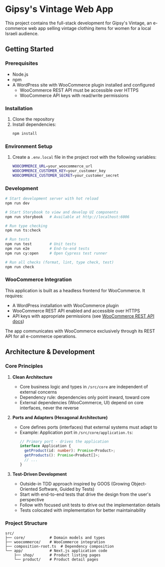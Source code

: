 # Gipsy's Vintage Web App

This project contains the full-stack development for Gipsy's Vintage, an e-commerce web app selling vintage clothing items for women for a local Israeli audience.

## Getting Started

### Prerequisites

- Node.js
- npm
- A WordPress site with WooCommerce plugin installed and configured
  - WooCommerce REST API must be accessible over HTTPS
  - WooCommerce API keys with read/write permissions

### Installation

1. Clone the repository
2. Install dependencies:
   ```bash
   npm install
   ```

### Environment Setup

1. Create a `.env.local` file in the project root with the following variables:
   ```bash
   WOOCOMMERCE_URL=your_woocommerce_url
   WOOCOMMERCE_CUSTOMER_KEY=your_customer_key
   WOOCOMMERCE_CUSTOMER_SECRET=your_customer_secret
   ```

### Development

```bash
# Start development server with hot reload
npm run dev

# Start Storybook to view and develop UI components
npm run storybook   # Available at http://localhost:6006

# Run type checking
npm run ts:check

# Run tests
npm run test        # Unit tests
npm run e2e         # End-to-end tests
npm run cy:open     # Open Cypress test runner

# Run all checks (format, lint, type check, test)
npm run check
```

### WooCommerce Integration

This application is built as a headless frontend for WooCommerce. It requires:

- A WordPress installation with WooCommerce plugin
- WooCommerce REST API enabled and accessible over HTTPS
- API keys with appropriate permissions (see [WooCommerce REST API docs](https://woocommerce.github.io/woocommerce-rest-api-docs/))

The app communicates with WooCommerce exclusively through its REST API for all e-commerce operations.

## Architecture & Development

### Core Principles

1. **Clean Architecture**

   - Core business logic and types in `/src/core` are independent of external concerns
   - Dependency rule: dependencies only point inward, toward core
   - External dependencies (WooCommerce, UI) depend on core interfaces, never the reverse

2. **Ports and Adapters (Hexagonal Architecture)**

   - Core defines ports (interfaces) that external systems must adapt to
   - Example: Application port in `/src/core/application.ts`:
     ```typescript
     // Primary port - drives the application
     interface Application {
       getProduct(id: number): Promise<Product>;
       getProducts(): Promise<Product[]>;
       // ...
     }
     ```

3. **Test-Driven Development**
   - Outside-in TDD approach inspired by GOOS (Growing Object-Oriented Software, Guided by Tests)
   - Start with end-to-end tests that drive the design from the user's perspective
   - Follow with focused unit tests to drive out the implementation details
   - Tests colocated with implementation for better maintainability

### Project Structure

```
src/
├── core/           # Domain models and types
├── woocommerce/    # WooCommerce integration
├── composition-root.ts  # Dependency composition
└── app/            # Next.js application code
    ├── shop/       # Product listing pages
    └── product/    # Product detail pages
```
